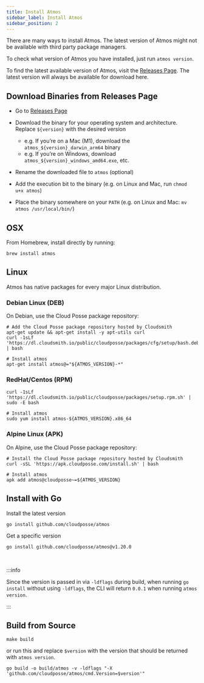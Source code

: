 ```yaml
---
title: Install Atmos
sidebar_label: Install Atmos
sidebar_position: 2
---
```


There are many ways to install Atmos. The latest version of Atmos might not be available with third party package managers.

To check what version of Atmos you have installed, just run `atmos version`.

To find the latest available version of Atmos, visit the [Releases Page](https://github.com/cloudposse/atmos/releases). The latest version will
always be available for download here.

## Download Binaries from Releases Page

- Go to [Releases Page](https://github.com/cloudposse/atmos/releases)
- Download the binary for your operating system and architecture. Replace `${version}` with the desired version

  - e.g. If you’re on a Mac (M1), download the `atmos_${version}_darwin_arm64` binary
  - e.g. If you’re on Windows, download `atmos_${version}_windows_amd64.exe`, etc.

- Rename the downloaded file to `atmos` (optional)
- Add the execution bit to the binary (e.g. on Linux and Mac, run `chmod u+x atmos`)
- Place the binary somewhere on your `PATH` (e.g. on Linux and Mac: `mv atmos /usr/local/bin/`)

## OSX

From Homebrew, install directly by running:

```shell
brew install atmos
```

## Linux

Atmos has native packages for every major Linux distribution.

### Debian Linux (DEB)

On Debian, use the Cloud Posse package repository:

```shell
# Add the Cloud Posse package repository hosted by Cloudsmith
apt-get update && apt-get install -y apt-utils curl
curl -1sLf 'https://dl.cloudsmith.io/public/cloudposse/packages/cfg/setup/bash.deb.sh' | bash

# Install atmos
apt-get install atmos@="${ATMOS_VERSION}-*"
```

### RedHat/Centos (RPM)

```shell
curl -1sLf 'https://dl.cloudsmith.io/public/cloudposse/packages/setup.rpm.sh' | sudo -E bash

# Install atmos
sudo yum install atmos-${ATMOS_VERSION}.x86_64
```

### Alpine Linux (APK)

On Alpine, use the Cloud Posse package repository:

```shell
# Install the Cloud Posse package repository hosted by Cloudsmith
curl -sSL 'https://apk.cloudposse.com/install.sh' | bash

# Install atmos
apk add atmos@cloudposse~=${ATMOS_VERSION}
```

## Install with Go

Install the latest version

```shell
go install github.com/cloudposse/atmos
```

Get a specific version

```shell
go install github.com/cloudposse/atmos@v1.20.0
```

<br/>

:::info

Since the version is passed in via `-ldflags` during build, when running `go install` without using `-ldflags`, the CLI will return `0.0.1`
when running `atmos version`.

:::

## Build from Source

```shell
make build
```

or run this and replace `$version` with the version that should be returned with `atmos version`.

```shell
go build -o build/atmos -v -ldflags "-X 'github.com/cloudposse/atmos/cmd.Version=$version'"
```
